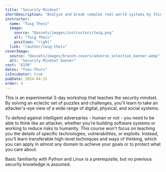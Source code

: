 ```yaml
---
title: "Security Mindset"
shortDescription: "Analyze and break complex real-world systems by thinking like an attacker."
instructor:
  name: "Twig Theis"
  image:
    source: "@assets/images/instructors/twig.png"
    alt: "Twig Theis"
    position: "right"
  link: "/author/twig-theis"
coverImage:
  source: "@assets/images/branch-covers/adverse_selection_banner.webp"
  alt: "Security Mindset banner"
cost: "$150"
dates: "Tues-Thurs"
isIncubator: true
pubDate: 2024-04-15
order: 4
---
```


This is an experimental 3-day workshop that teaches the security mindset. By solving an eclectic set of puzzles and challenges, you'll learn to take an attacker's-eye view of a wide range of digital, physical, and social systems.

To defend against intelligent adversaries - human or not - you need to be able to think like an attacker, whether you're building software systems or working to reduce risks to humanity. This course won't focus on teaching you the details of specific technologies, vulnerabilities, or exploits. Instead, you'll learn transferable high-level techniques and ways of thinking, which you can apply in almost any domain to achieve your goals or to protect what you care about.

Basic familiarity with Python and Linux is a prerequisite, but no previous security knowledge is assumed.
